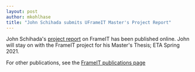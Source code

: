 ```yaml
---
layout: post
author: mkohlhase
title: "John Schihada submits UFrameIT Master's Project Report"
---
```

John Schihada's
[project report](https://gl.kwarc.info/supervision/projectarchive/-/blob/master/2020/Schihada_John.pdf)
on FrameIT has been published online. John will stay on with the FrameIT project for his
Master's Thesis; ETA Spring 2021. 

For other publications, see the [FrameIT publications page](https://kwarc.github.io/bibs/frameit/)
